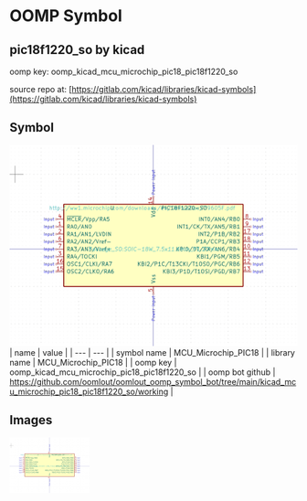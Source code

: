 # OOMP Symbol  
## pic18f1220_so  by kicad  
  
oomp key: oomp_kicad_mcu_microchip_pic18_pic18f1220_so  
  
source repo at: [https://gitlab.com/kicad/libraries/kicad-symbols](https://gitlab.com/kicad/libraries/kicad-symbols)  
## Symbol  
  
[![working.png](working_600.png)](working.png)  
| name | value | 
| --- | --- | 
| symbol name | MCU_Microchip_PIC18 | 
| library name | MCU_Microchip_PIC18 | 
| oomp key | oomp_kicad_mcu_microchip_pic18_pic18f1220_so | 
| oomp bot github | https://github.com/oomlout/oomlout_oomp_symbol_bot/tree/main/kicad_mcu_microchip_pic18_pic18f1220_so/working | 
## Images  
  
[![working.png](working_140.png)](working.png)  
